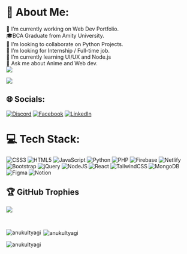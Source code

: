 # 💫 About Me:
🔭 I’m currently working on Web Dev Portfolio.<br>🎓BCA Graduate from Amity University.<br>👯 I’m looking to collaborate on Python Projects.<br>🤝 I’m looking for Internship / Full-time job.<br>🌱 I’m currently learning UI/UX and Node.js<br>💬 Ask me about Anime and Web dev.<br>[![](https://visitcount.itsvg.in/api?id=anukultyagi&icon=1&color=3)](https://visitcount.itsvg.in)
<br>

![](https://quotes-github-readme.vercel.app/api?type=horizontal&theme=light)
<br>
## 🌐 Socials:
[![Discord](https://img.shields.io/badge/Discord-%237289DA.svg?logo=discord&logoColor=white)](htttps://discord.gg/https://discord.gg/ZetVkHSg) [![Facebook](https://img.shields.io/badge/Facebook-%231877F2.svg?logo=Facebook&logoColor=white)](https://facebook.com/https://www.facebook.com/anukul.tyagi.9) [![LinkedIn](https://img.shields.io/badge/LinkedIn-%230077B5.svg?logo=linkedin&logoColor=white)](https://linkedin.com/in/https://www.linkedin.com/in/tyagi-anukul/) 

# 💻 Tech Stack:
![CSS3](https://img.shields.io/badge/css3-%231572B6.svg?style=for-the-badge&logo=css3&logoColor=white) ![HTML5](https://img.shields.io/badge/html5-%23E34F26.svg?style=for-the-badge&logo=html5&logoColor=white) ![JavaScript](https://img.shields.io/badge/javascript-%23323330.svg?style=for-the-badge&logo=javascript&logoColor=%23F7DF1E) ![Python](https://img.shields.io/badge/python-3670A0?style=for-the-badge&logo=python&logoColor=ffdd54) ![PHP](https://img.shields.io/badge/php-%23777BB4.svg?style=for-the-badge&logo=php&logoColor=white) ![Firebase](https://img.shields.io/badge/firebase-%23039BE5.svg?style=for-the-badge&logo=firebase) ![Netlify](https://img.shields.io/badge/netlify-%23000000.svg?style=for-the-badge&logo=netlify&logoColor=#00C7B7) ![Bootstrap](https://img.shields.io/badge/bootstrap-%23563D7C.svg?style=for-the-badge&logo=bootstrap&logoColor=white) ![jQuery](https://img.shields.io/badge/jquery-%230769AD.svg?style=for-the-badge&logo=jquery&logoColor=white) ![NodeJS](https://img.shields.io/badge/node.js-6DA55F?style=for-the-badge&logo=node.js&logoColor=white) ![React](https://img.shields.io/badge/react-%2320232a.svg?style=for-the-badge&logo=react&logoColor=%2361DAFB) ![TailwindCSS](https://img.shields.io/badge/tailwindcss-%2338B2AC.svg?style=for-the-badge&logo=tailwind-css&logoColor=white) ![MongoDB](https://img.shields.io/badge/MongoDB-%234ea94b.svg?style=for-the-badge&logo=mongodb&logoColor=white) 	![Figma](https://img.shields.io/badge/figma-%23F24E1E.svg?style=for-the-badge&logo=figma&logoColor=white) ![Notion](https://img.shields.io/badge/Notion-%23000000.svg?style=for-the-badge&logo=notion&logoColor=white)

## 🏆 GitHub Trophies
![](https://github-profile-trophy.vercel.app/?username=anukultyagi&theme=chalk&no-frame=false&no-bg=true&margin-w=4)


<br>
<p><img align="left" src="https://github-readme-stats.vercel.app/api/top-langs?username=anukultyagi&show_icons=true&locale=en&layout=compact" alt="anukultyagi" /></p>

<p>&nbsp;<img align="center" src="https://github-readme-stats.vercel.app/api?username=anukultyagi&show_icons=true&locale=en" alt="anukultyagi" /></p>

<p><img align="center" src="https://github-readme-streak-stats.herokuapp.com/?user=anukultyagi&" alt="anukultyagi" /></p>
